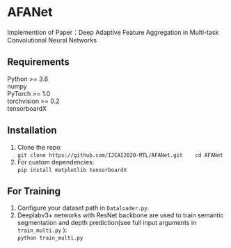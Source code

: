 # AFANet

  Implemention of Paper：Deep Adaptive Feature Aggregation in Multi-task Convolutional Neural Networks
  
## Requirements  

  Python >= 3.6  
  numpy  
  PyTorch >= 1.0  
  torchvision >= 0.2   
  tensorboardX  
  
## Installation
  1. Clone the repo:   
    ```
    git clone https://github.com/IJCAI2020-MTL/AFANet.git   
    cd AFANet
    ```
  2. For custom dependencies:   
    ```
    pip install matplotlib tensorboardX   
    ```

## For Training   
  1. Configure your dataset path in `Dataloader.py`.   
  2. Deeplabv3+ networks with ResNet backbone are used to train semantic segmentation and depth prediction(see full input arguments in    ```train_multi.py``` ):   
    ```
    python train_multi.py
    ```


